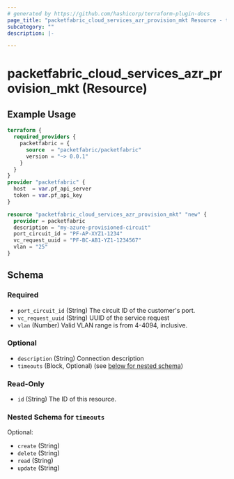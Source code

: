 ```yaml
---
# generated by https://github.com/hashicorp/terraform-plugin-docs
page_title: "packetfabric_cloud_services_azr_provision_mkt Resource - terraform-provider-packetfabric"
subcategory: ""
description: |-

---
```


# packetfabric_cloud_services_azr_provision_mkt (Resource)

## Example Usage

```terraform
terraform {
  required_providers {
    packetfabric = {
      source  = "packetfabric/packetfabric"
      version = "~> 0.0.1"
    }
  }
}
provider "packetfabric" {
  host  = var.pf_api_server
  token = var.pf_api_key
}

resource "packetfabric_cloud_services_azr_provision_mkt" "new" {
  provider = packetfabric
  description = "my-azure-provisioned-circuit"
  port_circuit_id = "PF-AP-XYZ1-1234"
  vc_request_uuid = "PF-BC-AB1-YZ1-1234567"
  vlan = "25"
}
```

## Schema

### Required

- `port_circuit_id` (String) The circuit ID of the customer's port.
- `vc_request_uuid` (String) UUID of the service request
- `vlan` (Number) Valid VLAN range is from 4-4094, inclusive.

### Optional

- `description` (String) Connection description
- `timeouts` (Block, Optional) (see [below for nested schema](#nestedblock--timeouts))

### Read-Only

- `id` (String) The ID of this resource.

<a id="nestedblock--timeouts"></a>
### Nested Schema for `timeouts`

Optional:

- `create` (String)
- `delete` (String)
- `read` (String)
- `update` (String)
